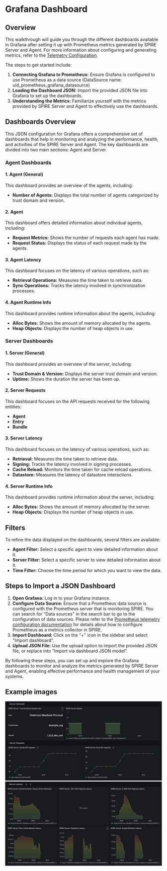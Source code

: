 
# Grafana Dashboard

## Overview

This walkthrough will guide you through the different dashboards available in Grafana after setting it up with Prometheus metrics generated by SPIRE Server and Agent. For more information about configuring and generating metrics, refer to the [Telemetry Configuration](telemetry_config.md).

The steps to get started include:

1. **Connecting Grafana to Prometheus:** Ensure Grafana is configured to use Prometheus as a data source (DataSource name: uid_prometheus_grafana_datasource)
2. **Loading the Dashboard JSON:** Import the provided JSON file into Grafana to set up the dashboards.
3. **Understanding the Metrics:** Familiarize yourself with the metrics provided by SPIRE Server and Agent to effectively use the dashboards.

## Dashboards Overview

This JSON configuration for Grafana offers a comprehensive set of dashboards that help in monitoring and analyzing the performance, health, and activities of the SPIRE Server and Agent. The key dashboards are divided into two main sections: Agent and Server.

### Agent Dashboards

#### 1. Agent (General)

This dashboard provides an overview of the agents, including:

- **Number of Agents:** Displays the total number of agents categorized by trust domain and version.

#### 2. Agent

This dashboard offers detailed information about individual agents, including:

- **Request Metrics:** Shows the number of requests each agent has made.
- **Request Status:** Displays the status of each request made by the agents.

#### 3. Agent Latency

This dashboard focuses on the latency of various operations, such as:

- **Retrieval Operations:** Measures the time taken to retrieve data.
- **Sync Operations:** Tracks the latency involved in synchronization processes.

#### 4. Agent Runtime Info

This dashboard provides runtime information about the agents, including:

- **Alloc Bytes:** Shows the amount of memory allocated by the agents.
- **Heap Objects:** Displays the number of heap objects in use.

### Server Dashboards

#### 1. Server (General)

This dashboard provides an overview of the server, including:

- **Trust Domain & Version:** Displays the server trust domain and version.
- **Uptime:** Shows the duration the server has been up.

#### 2. Server Requests

This dashboard focuses on the API requests received for the following entities:

- **Agent**
- **Entry**
- **Bundle**

#### 3. Server Latency

This dashboard focuses on the latency of various operations, such as:

- **Retrieval:** Measures the time taken to retrieve data.
- **Signing:** Tracks the latency involved in signing processes.
- **Cache Reload:** Monitors the time taken for cache reload operations.
- **Datastore:** Measures the latency of datastore interactions.

#### 4. Server Runtime Info

This dashboard provides runtime information about the server, including:

- **Alloc Bytes:** Shows the amount of memory allocated by the server.
- **Heap Objects:** Displays the number of heap objects in use.

## Filters

To refine the data displayed on the dashboards, several filters are available:

- **Agent Filter:** Select a specific agent to view detailed information about it.
- **Server Filter:** Select a specific server to view detailed information about it.
- **Time Filter:** Choose the time period for which you want to view the data.

## Steps to Import a JSON Dashboard

1. **Open Grafana:** Log in to your Grafana instance.
2. **Configure Data Source:** Ensure that a Prometheus data source is configured with the Prometheus server that is monitoring SPIRE. You can search for "Data sources" in the search bar to go to the configuration of data sources. Please refer to the [Prometheus telemetry configuration documentation](telemetry_config.md#prometheus) for details about how to configure Prometheus as a metrics collector in SPIRE.
3. **Import Dashboard:** Click on the "+" icon in the sidebar and select "Import dashboard".
4. **Upload JSON File:** Use the upload option to import the provided JSON file, or replace into "Import via dashboard JSON model".

By following these steps, you can set up and explore the Grafana dashboards to monitor and analyze the metrics generated by SPIRE Server and Agent, enabling effective performance and health management of your systems.

## Example images

![ServerGrafana](images/ServerGrafana.png)
![LatencyGrafana](images/LatencyGrafana.png)
